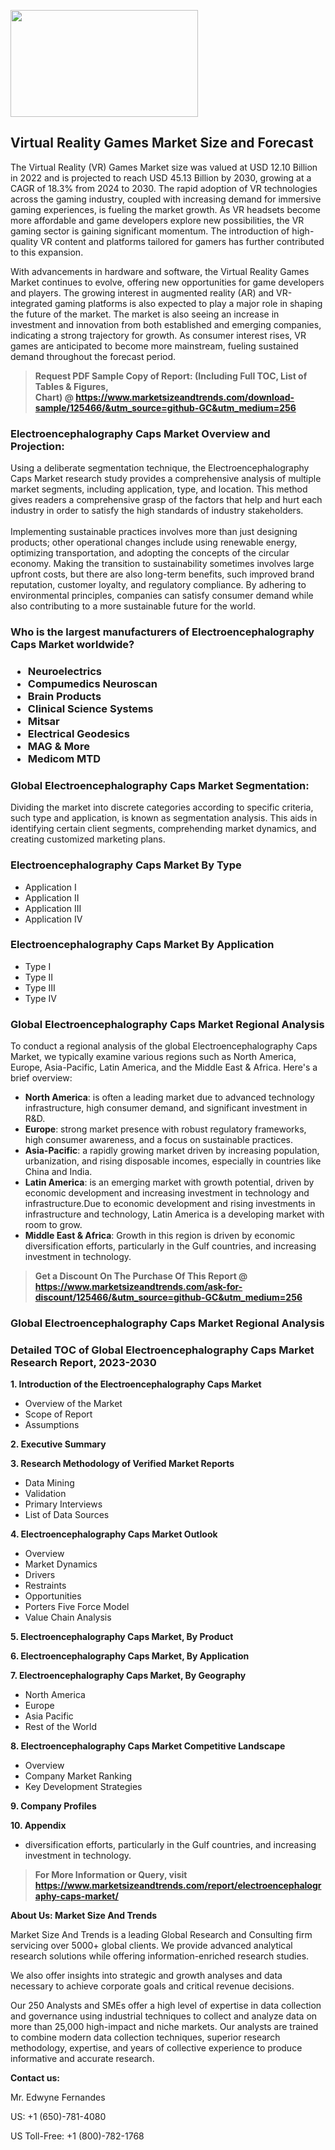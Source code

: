 <p><img class="alignnone size-medium wp-image-20088" src="https://ffe5etoiles.com/wp-content/uploads/2024/12/MST1-300x171.png" alt="" width="300" height="171" /></p><h2>Virtual Reality Games Market Size and Forecast</h2><p>The Virtual Reality (VR) Games Market size was valued at USD 12.10 Billion in 2022 and is projected to reach USD 45.13 Billion by 2030, growing at a CAGR of 18.3% from 2024 to 2030. The rapid adoption of VR technologies across the gaming industry, coupled with increasing demand for immersive gaming experiences, is fueling the market growth. As VR headsets become more affordable and game developers explore new possibilities, the VR gaming sector is gaining significant momentum. The introduction of high-quality VR content and platforms tailored for gamers has further contributed to this expansion.</p><p>With advancements in hardware and software, the Virtual Reality Games Market continues to evolve, offering new opportunities for game developers and players. The growing interest in augmented reality (AR) and VR-integrated gaming platforms is also expected to play a major role in shaping the future of the market. The market is also seeing an increase in investment and innovation from both established and emerging companies, indicating a strong trajectory for growth. As consumer interest rises, VR games are anticipated to become more mainstream, fueling sustained demand throughout the forecast period.</p></p><blockquote id="" class=""><strong>Request PDF Sample Copy of Report: (Including Full TOC, List of Tables &amp; Figures, Chart)&nbsp;@&nbsp;<strong><a href="https://www.marketsizeandtrends.com/download-sample/125466/&utm_source=github-GC&utm_medium=256" target="_blank">https://www.marketsizeandtrends.com/download-sample/125466/&utm_source=github-GC&utm_medium=256</a></strong></strong></blockquote><h3 id="" class="">Electroencephalography Caps Market&nbsp;Overview and Projection:</h3><p id="" class="">Using a deliberate segmentation technique, the Electroencephalography Caps Market research study provides a comprehensive analysis of multiple market segments, including application, type, and location. This method gives readers a comprehensive grasp of the factors that help and hurt each industry in order to satisfy the high standards of industry stakeholders. <br /> <br />Implementing sustainable practices involves more than just designing products; other operational changes include using renewable energy, optimizing transportation, and adopting the concepts of the circular economy. Making the transition to sustainability sometimes involves large upfront costs, but there are also long-term benefits, such improved brand reputation, customer loyalty, and regulatory compliance. By adhering to environmental principles, companies can satisfy consumer demand while also contributing to a more sustainable future for the world.</p><h3 id="" class="">Who is the largest manufacturers of&nbsp;Electroencephalography Caps Market worldwide?</h3><h3 class=""><p><ul><li>Neuroelectrics </li><li> Compumedics Neuroscan </li><li> Brain Products </li><li> Clinical Science Systems </li><li> Mitsar </li><li> Electrical Geodesics </li><li> MAG & More </li><li> Medicom MTD</li></ul></p></h3><h3 id="" class="">Global&nbsp;Electroencephalography Caps Market Segmentation:</h3><p id="" class="">Dividing the market into discrete categories according to specific criteria, such type and application, is known as segmentation analysis. This aids in identifying certain client segments, comprehending market dynamics, and creating customized marketing plans.</p><h3 id="" class="">Electroencephalography Caps Market&nbsp;By Type</h3><p><p><ul><li>Application I </li><li> Application II </li><li> Application III </li><li> Application IV</p></li></ul></p></p><h3 id="" class="">Electroencephalography Caps Market&nbsp;By Application</h3><p class=""><p><ul><li>Type I </li><li> Type II </li><li> Type III </li><li> Type IV</li></ul></p></p><h3 id="" class="">Global Electroencephalography Caps Market Regional Analysis</h3><p id="" class="">To conduct a regional analysis of the global Electroencephalography Caps Market, we typically examine various regions such as North America, Europe, Asia-Pacific, Latin America, and the Middle East &amp; Africa. Here's a brief overview:</p><ul><li><strong>North America</strong>: is often a leading market due to advanced technology infrastructure, high consumer demand, and significant investment in R&amp;D.</li><li><strong>Europe</strong>: strong market presence with robust regulatory frameworks, high consumer awareness, and a focus on sustainable practices.</li><li><strong>Asia-Pacific</strong>: a rapidly growing market driven by increasing population, urbanization, and rising disposable incomes, especially in countries like China and India.</li><li><strong>Latin America</strong>: is an emerging market with growth potential, driven by economic development and increasing investment in technology and infrastructure.Due to economic development and rising investments in infrastructure and technology, Latin America is a developing market with room to grow.</li><li><strong>Middle East &amp; Africa</strong>: Growth in this region is driven by economic diversification efforts, particularly in the Gulf countries, and increasing investment in technology.</li></ul><blockquote id="" class=""><strong>Get a Discount On The Purchase Of This Report @ <strong><a href="https://www.marketsizeandtrends.com/ask-for-discount/125466/&utm_source=github-GC&utm_medium=256" target="_blank">https://www.marketsizeandtrends.com/ask-for-discount/125466/&utm_source=github-GC&utm_medium=256</a></strong></strong></blockquote><h3 id="" class="">Global Electroencephalography Caps Market Regional Analysis</h3><h3 id="" class="">Detailed TOC of Global Electroencephalography Caps Market Research Report, 2023-2030</h3><p id="" class=""><strong>1. Introduction of the Electroencephalography Caps Market</strong></p><ul><li>Overview of the Market</li><li>Scope of Report</li><li>Assumptions</li></ul><p id="" class=""><strong>2. Executive Summary</strong></p><p id="" class=""><strong>3. Research Methodology of Verified Market Reports</strong></p><ul><li>Data Mining</li><li>Validation</li><li>Primary Interviews</li><li>List of Data Sources</li></ul><p id="" class=""><strong>4. Electroencephalography Caps Market Outlook</strong></p><ul><li>Overview</li><li>Market Dynamics</li><li>Drivers</li><li>Restraints</li><li>Opportunities</li><li>Porters Five Force Model</li><li>Value Chain Analysis</li></ul><p id="" class=""><strong>5. Electroencephalography Caps Market, By Product</strong></p><p id="" class=""><strong>6. Electroencephalography Caps Market, By Application</strong></p><p id="" class=""><strong>7. Electroencephalography Caps Market, By Geography</strong></p><ul><li>North America</li><li>Europe</li><li>Asia Pacific</li><li>Rest of the World</li></ul><p id="" class=""><strong>8. Electroencephalography Caps Market Competitive Landscape</strong></p><ul><li>Overview</li><li>Company Market Ranking</li><li>Key Development Strategies</li></ul><p id="" class=""><strong>9. Company Profiles</strong></p><p id="" class=""><strong>10. Appendix</strong></p><ul><li>diversification efforts, particularly in the Gulf countries, and increasing investment in technology.</li></ul><blockquote id="" class=""><strong>For More Information or Query, visit <strong><strong><a href="https://www.marketsizeandtrends.com/report/electroencephalography-caps-market/" target="_blank">https://www.marketsizeandtrends.com/report/electroencephalography-caps-market/</a></strong></strong></strong></blockquote><p id="" class=""><strong>About Us: Market Size And Trends</strong></p><p id="" class="">Market Size And Trends is a leading Global Research and Consulting firm servicing over 5000+ global clients. We provide advanced analytical research solutions while offering information-enriched research studies.</p><p id="" class="">We also offer insights into strategic and growth analyses and data necessary to achieve corporate goals and critical revenue decisions.</p><p id="" class="">Our 250 Analysts and SMEs offer a high level of expertise in data collection and governance using industrial techniques to collect and analyze data on more than 25,000 high-impact and niche markets. Our analysts are trained to combine modern data collection techniques, superior research methodology, expertise, and years of collective experience to produce informative and accurate research.</p><p id="" class=""><strong>Contact us:</strong></p><p id="" class="">Mr. Edwyne Fernandes</p><p id="" class="">US: +1 (650)-781-4080</p><p id="" class="">US Toll-Free: +1 (800)-782-1768</p>
